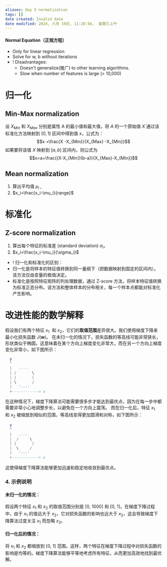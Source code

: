 ```yaml
---
aliases: Day 5 normalization
tags: []
date created: Invalid date
date modified: 2024, 六月 19日, 11:28:56,  星期三上午
---
```

#### Normal Equation（正规方程）
  - Only for linear regression
  - Solve for w, b without iterations
  - ! Disadvantages:
	  - Doesn't generalize(推广) to other learning algorithms.
	  - Slow when number of features is large (> 10,000)
# 归一化
## Min-Max normalization
设 $X_{Min}$ 和 $X_{Max}$ 分别是属性 A 的最小值和最大值，将 $A$ 的一个原始值 $X$ 通过该标准化方法映射到 $[0,1]$ 区间中得到值 $x$，公式为：
$$x =\frac{X -X_{Min}}{X_{Max} -X_{Min}}$$
如果要将该值 $X$ 映射到 $[a,b]$ 区间内，则公式为
$$x=a+\frac{(X-X_{Min})(b-a)}{X_{Max}-X_{Min}}$$
## Mean normalization
1. 算出平均值 $\mu_i$ ,
2. $x_i=\frac{x_i-\mu_i}{range}$
# 标准化
## Z-score normalization
1. 算出每个特征的标准差 (standard deviation) $\sigma_i$，
2. $x_i=\frac{x_i-\mu_i}{\sigma_i}$
- ! 归一化和标准化的区别：
- 归一化是将样本的特征值转换到同一量纲下（把数据映射到固定的区间内）。该方法仅由变量的极值决定。
- 标准化是按照特征矩阵的列处理数据，通过 Z-score 方法，将样本特征值转换为标准正态分布。该方法和整体样本的分布相关，每一个样本点都能对标准化产生影响。
# 改进性能的数学解释
假设我们有两个特征 $x_1$ ​ 和 $x_2$ ​，它们的**取值范围**差异很大。我们使用梯度下降来最小化损失函数 $J(\mathbf{w})$。
在未归一化的情况下，损失函数的等高线可能非常狭长，形状类似于椭圆。这意味着在某个方向上梯度变化非常大，而在另一个方向上梯度变化非常小，如下图所示：
```lua
  y
  ^
  |   .---.
  | /       \
  | |       |
  | \       /
  |   '---'
  +------------> x
```
在这种情况下，梯度下降算法可能需要很多步才能达到最优点，因为在每一步中都需要非常小心地调整步长，以避免在一个方向上震荡。
而在归一化后，特征 $x_1$ ​ 和 $x_2$ ​ 被缩放到相似的范围，等高线变得更加圆滑和对称，如下图所示：
```lua
  y
  ^
  |   .---.
  |  /     \
  | |       |
  |  \     /
  |   '---'
  +------------> x
```
这使得梯度下降算法能够更加迅速和稳定地收敛到最优点。
### 4. 示例说明
#### 未归一化的情况：
假设两个特征 $x_1$ 和 $x_2$ 的取值范围分别是 [0, 1000] 和 [0, 1]。在梯度下降过程中，由于 $x_1$ 的值远大于 $x_2$，它对损失函数的影响也远大于 $x_2$，这会导致梯度下降算法过度关注 $x_1$ 而忽略 $x_2$。
#### 归一化后的情况：
将 $x_1$ 和 $x_2$ 都缩放到 [0, 1] 范围。这样，两个特征在梯度下降过程中对损失函数的影响是均等的。梯度下降算法能够平等地考虑所有特征，从而更加高效地找到最优解。
